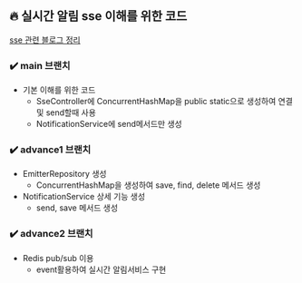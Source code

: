 ## 🔥 실시간 알림 sse 이해를 위한 코드

[sse 관련 블로그 정리](https://haebing.tistory.com/146)



### ✔️ main 브랜치
- 기본 이해를 위한 코드
  - SseController에 ConcurrentHashMap을 public static으로 생성하여 연결및 send할때 사용
  - NotificationService에 send메서드만 생성
  
### ✔️ advance1 브랜치
- EmitterRepository 생성
  - ConcurrentHashMap을 생성하여 save, find, delete 메서드 생성
- NotificationService 상세 기능 생성
  - send, save 메서드 생성

### ✔️ advance2 브랜치
- Redis pub/sub 이용
  - event활용하여 실시간 알림서비스 구현 

